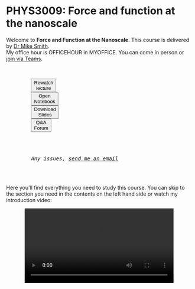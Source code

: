 # PHYS3009: Force and function at the nanoscale

<script src="content/constants.js" defer></script>

<div class=replace>
Welcome to <strong>Force and Function at the Nanoscale</strong>. This course is delivered by <a href=MYWEBPAGE>Dr Mike Smith</a>.
<br>
My office hour is  OFFICEHOUR in MYOFFICE. You can come in person or <a href="TEAMS">join via Teams</a>.

<link rel="stylesheet" type="text/css" href="content/customstyle.css">
<div class="highlight-{Lecture notranslate">
  <div class="highlight">
    <pre>
      <div class="flex-center replace">
        <button class="styled-button" onclick="window.open('https://echo360.org.uk/section/63794c5e-d933-46e0-a8e1-8f4bfcc8c054/public', '_blank')">Rewatch<br>lecture</button>
        <button class="styled-button" onclick="window.open('https://uniofnottm.sharepoint.com/sites/ForceFunction2025/SiteAssets/Force&Function2025%20Notebook', '_blank')">Open<br>Notebook</button>
        <button class="styled-button" onclick="window.open('https://phys3009.github.io//content/info_course/ppts.html', '_blank')">Download<br>Slides</button>
        <button class="styled-button" onclick=QAFORUM>Q&A<br>Forum</button>
      </div>
      <div class="flex-center replace">
        <em>Any issues, <a href="MYEMAIL">send me an email</a></em> 
      </div>
    </pre>
   
  </div>
</div>

Here you'll find everything you need to study this course. You can skip to the section you need in the contents on the left hand side or watch my introduction video:

<div style="text-align: center;">
<video width="80%" controls>
  <source src="media/vid1_1.mkv" type="video/mp4">
  Your browser does not support the video tag.
</video>
</div>

</div>
